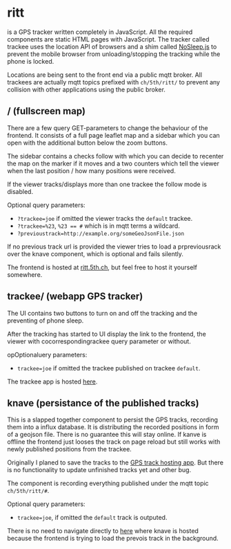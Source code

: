 # ritt

is a GPS tracker written completely in JavaScript. All the required components are static HTML pages with JavaScript. The tracker called trackee uses the location API of browsers and a shim called  [NoSleep.js][0] to prevent the mobile browser from unloading/stopping the tracking while the phone is locked.

Locations are being sent to the front end via a public mqtt broker.
All trackees are actually mqtt topics prefixed with `ch/5th/ritt/` to prevent any collision with other applications using the public broker.

## / (fullscreen map)
There are a few query GET-parameters to change the behaviour of the frontend. It consists of a full page leaflet map and a sidebar which you can open with the additional button below the zoom buttons.

The sidebar contains a checks follow with which you can decide to recenter the map on the marker if it moves and a two counters which tell the viewer when the last position / how many positions were received.

If the viewer tracks/displays more than one trackee the follow mode is disabled.

Optional query parameters:
 - `?trackee=joe` if omitted the viewer tracks the `default` trackee.
 - `?trackee=%23`, `%23 == #` which is in mqtt terms a wildcard.
 - `?previoustrack=http://example.org/someGeoJsonFile.json`

If no previous track url is provided the viewer tries to load a prpreviousrack over the knave component, which is optional and fails silently.

The frontend is hosted at [ritt.5th.ch][1], but feel free to host it yourself somewhere.

## trackee/ (webapp GPS tracker)
The UI contains two buttons to turn on and off the tracking and the preventing of phone sleep.

After the tracking has started to UI display the link to the frontend, the viewer with cocorrespondingrackee query parameter or without.

opOptionaluery parameters:
 - `trackee=joe` if omitted the trackee published on trackee `default`.

The trackee app is hosted [here][2].

## knave (persistance of the published tracks)
This is a slapped together component to persist the GPS tracks, recording them into a influx database. It is distributing the recorded positions in form of a geojson file. There is no guarantee this will stay online. If kanve is offline the frontend just looses the track on page reload but still works with newly published positions from the trackee.

Originally I planed to save the tracks to the [GPS track hosting app][4]. But there is no functionality to update unfinished tracks yet and other bug.

The component is recording everything published under the mqtt topic `ch/5th/ritt/#`.

Optional query parameters:
 - `trackee=joe`, if omitted the `default` track is outputed.

There is no need to navigate directly to [here][3] where knave is hosted because the frontend is trying to load the prevois track in the background.

[0]: https://github.com/richtr/NoSleep.js/
[1]: https://ritt.5th.ch/
[2]: https://ritt.5th.ch/trackee.html
[3]: https://knave.ritt.5th.ch/
[4]: https://github.com/koma5/bH5

